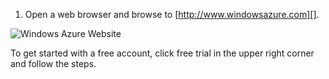 1. Open a web browser and browse to [http://www.windowsazure.com][].

 ![Windows Azure Website][]

 To get started with a free account, click free trial in the upper right corner and follow the steps.

[http://www.windowsazure.com]: http://www.windowsazure.com
[Windows Azure Website]: ../media/create-account-01.png
 